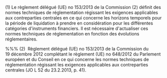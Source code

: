 (1) Le règlement délégué (UE) no 153/2013 de la Commission (2) définit des normes techniques de réglementation régissant les exigences applicables aux contreparties centrales en ce qui concerne les horizons temporels pour la période de liquidation à prendre en considération pour les différentes catégories d'instruments financiers. Il est nécessaire d'actualiser ces normes techniques de réglementation en fonction des évolutions réglementaires.

%%% (2)  Règlement délégué (UE) no 153/2013 de la Commission du 19 décembre 2012 complétant le règlement (UE) no 648/2012 du Parlement européen et du Conseil en ce qui concerne les normes techniques de réglementation régissant les exigences applicables aux contreparties centrales (JO L 52 du 23.2.2013, p. 41).